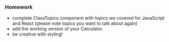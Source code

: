 ### Homework

- complete ClassTopics component with topics we covered for JavaScript and React (please note topics you want to talk about again)
- add the working version of your Calculator.
- be creative with styling!
